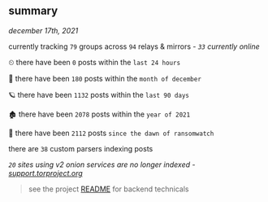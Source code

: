 
## summary
_december 17th, 2021_

currently tracking `79` groups across `94` relays & mirrors - _`33` currently online_

⏲ there have been `0` posts within the `last 24 hours`

🦈 there have been `180` posts within the `month of december`

🪐 there have been `1132` posts within the `last 90 days`

🏚 there have been `2078` posts within the `year of 2021`

🦕 there have been `2112` posts `since the dawn of ransomwatch`

there are `38` custom parsers indexing posts

_`20` sites using v2 onion services are no longer indexed - [support.torproject.org](https://support.torproject.org/onionservices/v2-deprecation/)_

> see the project [README](https://github.com/thetanz/ransomwatch#ransomwatch--) for backend technicals
